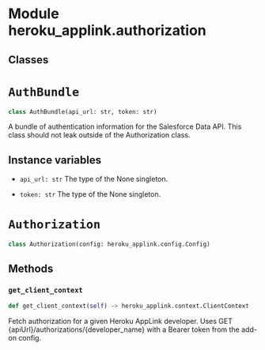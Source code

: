 Module heroku_applink.authorization
===================================

Classes
-------

<!-- python-authbundle.md -->
# `AuthBundle`

```python
class AuthBundle(api_url: str, token: str)
```
A bundle of authentication information for the Salesforce Data API. This
class should not leak outside of the Authorization class.

## Instance variables

* `api_url: str`
    The type of the None singleton.

* `token: str`
    The type of the None singleton.

<!-- python-authorization.md -->
# `Authorization`

```python
class Authorization(config: heroku_applink.config.Config)
```

## Methods

### `get_client_context`

```python
def get_client_context(self) ‑> heroku_applink.context.ClientContext
```
Fetch authorization for a given Heroku AppLink developer.
Uses GET {apiUrl}/authorizations/{developer_name}
with a Bearer token from the add-on config.